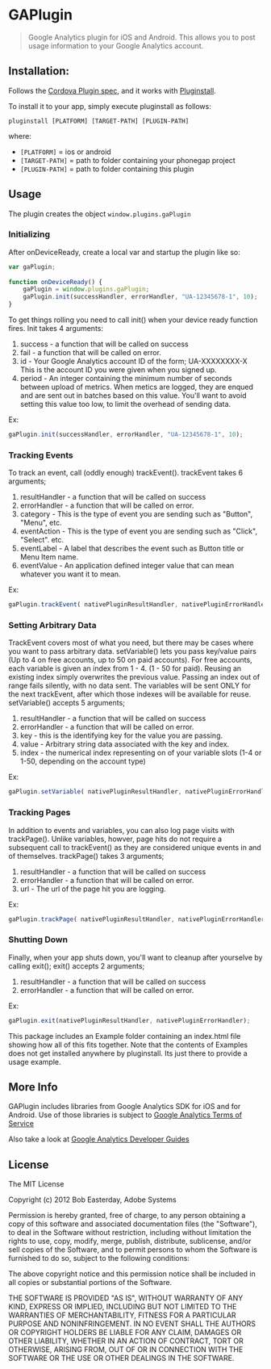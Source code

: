 # GAPlugin

> Google Analytics plugin for iOS and Android. This allows you to post usage information to your Google Analytics account.


## Installation:

Follows the [Cordova Plugin spec](https://github.com/alunny/cordova-plugin-spec), and it works with [Pluginstall](https://github.com/alunny/pluginstall).

To install it to your app, simply execute pluginstall as follows:

	pluginstall [PLATFORM] [TARGET-PATH] [PLUGIN-PATH]

where:

* `[PLATFORM]` = ios or android
* `[TARGET-PATH]` = path to folder containing your phonegap project
* `[PLUGIN-PATH]` = path to folder containing this plugin

## Usage
The plugin creates the object `window.plugins.gaPlugin`

### Initializing

After onDeviceReady, create a local var and startup the plugin like so:

```javascript
var gaPlugin;
	
function onDeviceReady() {
	gaPlugin = window.plugins.gaPlugin;
	gaPlugin.init(successHandler, errorHandler, "UA-12345678-1", 10);
}
```

To get things rolling you need to call init() when your device ready function fires.
Init takes 4 arguments:

 1. success - a function that will be called on success
 1. fail - a function that will be called on error.
 1. id - Your Google Analytics account ID of the form; UA-XXXXXXXX-X<br/>This is the account ID you were given when you signed up.
 1. period - An integer containing the minimum number of seconds between upload of metrics. When metics are logged, they are enqued and are sent out in batches based on this value. You'll want to avoid setting this value too low, to limit the overhead of sending data.

Ex: 

```javascript
gaPlugin.init(successHandler, errorHandler, "UA-12345678-1", 10);
```

### Tracking Events

To track an event, call (oddly enough) trackEvent().
trackEvent takes 6 arguments;

 1. resultHandler - a function that will be called on success
 1. errorHandler - a function that will be called on error.
 1. category - This is the type of event you are sending such as "Button", "Menu", etc.
 1. eventAction - This is the type of event you are sending such as "Click", "Select". etc.
 1. eventLabel - A label that describes the event such as Button title or Menu Item name.
 1. eventValue - An application defined integer value that can mean whatever you want it to mean.
	
Ex:

```javascript
gaPlugin.trackEvent( nativePluginResultHandler, nativePluginErrorHandler, "Button", "Click", "event only", 1);
```
### Setting Arbitrary Data

TrackEvent covers most of what you need, but there may be cases where you want to pass arbitrary data.
setVariable() lets you pass key/value pairs (Up to 4 on free accounts, up to 50 on paid accounts).
For free accounts, each variable is given an index from 1 - 4. (1 - 50 for paid). Reusing an existing index simply overwrites
the previous value. Passing an index out of range fails silently, with no data sent. The variables will be sent ONLY for the next
trackEvent, after which those indexes will be available for reuse.
setVariable() accepts 5 arguments;

 1. resultHandler - a function that will be called on success
 1. errorHandler - a function that will be called on error.
 1. key - this is the identifying key for the value you are passing.
 1. value - Arbitrary string data associated with the key and index.
 1. index - the numerical index representing on of your variable slots (1-4 or 1-50, depending on the account type)

Ex:

```javascript
gaPlugin.setVariable( nativePluginResultHandler, nativePluginErrorHandler, "favoriteColor", "Purple", 1);
```

### Tracking Pages

In addition to events and variables, you can also log page visits with trackPage(). Unlike variables, howver, page hits do not require
a subsequent call to trackEvent() as they are considered unique events in and of themselves.
trackPage() takes 3 arguments;

 1. resultHandler - a function that will be called on success
 1. errorHandler - a function that will be called on error.
 1. url - The url of the page hit you are logging.

Ex:

```javascript
gaPlugin.trackPage( nativePluginResultHandler, nativePluginErrorHandler, "some.url.com");
```

### Shutting Down

Finally, when your app shuts down, you'll want to cleanup after yourselve by calling exit();
exit() accepts 2 arguments;

 1. resultHandler - a function that will be called on success
 1. errorHandler - a function that will be called on error.

Ex:

```javascript
gaPlugin.exit(nativePluginResultHandler, nativePluginErrorHandler);
```

This package includes an Example folder containing an index.html file showing how all of this fits together.
Note that the contents of Examples does not get installed anywhere by pluginstall. Its just there to provide a usage example.

## More Info
	
GAPlugin includes libraries from Google Analytics SDK for iOS and for Android.
Use of those libraries is subject to [Google Analytics Terms of Service](http://www.google.com/analytics/terms/us.html)
	
Also take a look at [Google Analytics Developer Guides](https://developers.google.com/analytics/devguides/)

## License ##

The MIT License

Copyright (c) 2012 Bob Easterday, Adobe Systems

Permission is hereby granted, free of charge, to any person obtaining a copy
of this software and associated documentation files (the "Software"), to deal
in the Software without restriction, including without limitation the rights
to use, copy, modify, merge, publish, distribute, sublicense, and/or sell
copies of the Software, and to permit persons to whom the Software is
furnished to do so, subject to the following conditions:

The above copyright notice and this permission notice shall be included in
all copies or substantial portions of the Software.

THE SOFTWARE IS PROVIDED "AS IS", WITHOUT WARRANTY OF ANY KIND, EXPRESS OR
IMPLIED, INCLUDING BUT NOT LIMITED TO THE WARRANTIES OF MERCHANTABILITY,
FITNESS FOR A PARTICULAR PURPOSE AND NONINFRINGEMENT. IN NO EVENT SHALL THE
AUTHORS OR COPYRIGHT HOLDERS BE LIABLE FOR ANY CLAIM, DAMAGES OR OTHER
LIABILITY, WHETHER IN AN ACTION OF CONTRACT, TORT OR OTHERWISE, ARISING FROM,
OUT OF OR IN CONNECTION WITH THE SOFTWARE OR THE USE OR OTHER DEALINGS IN
THE SOFTWARE.
